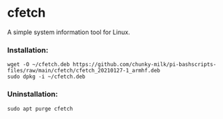 # cfetch
 A simple system information tool for Linux.  
 ### Installation:
 ```
wget -O ~/cfetch.deb https://github.com/chunky-milk/pi-bashscripts-files/raw/main/cfetch/cfetch_20210127-1_armhf.deb
sudo dpkg -i ~/cfetch.deb
 ```

### Uninstallation:
```
sudo apt purge cfetch
```

